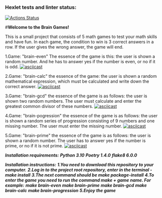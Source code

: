 ### Hexlet tests and linter status:
[![Actions Status](https://github.com/BogdanBarylo/python-project-49/workflows/hexlet-check/badge.svg)](https://github.com/BogdanBarylo/python-project-49/actions)

#**Welcome to the Brain Games!**

This is a small project that consists of 5 math games to test your math skills and have fun.
In each game, the condition to win is 3 correct answers in a row. If the user gives the wrong answer, the game will end. 

1.Game: "brain-even" The essence of the game is this: the user is shown a random number.
And he has to answer yes if the number is even, or no if it is odd.
[![asciicast](https://asciinema.org/a/YQ5xhbM1kW4ArgDkb5Bl0Zt9Z.svg)](https://asciinema.org/a/YQ5xhbM1kW4ArgDkb5Bl0Zt9Z)

2.Game: "brain-calc" the essence of the game: the user is shown a random mathematical expression, which must be calculated and write down the correct answer.
[![asciicast](https://asciinema.org/a/E3udXd1PvdZqCvQ68ACDfeJ7Q.svg)](https://asciinema.org/a/E3udXd1PvdZqCvQ68ACDfeJ7Q)

3.Game: "brain-gcd" the essence of the game is as follows: the user is shown two random numbers. The user must calculate and enter the greatest common divisor of these numbers.
[![asciicast](https://asciinema.org/a/VAQzgia7gZCuk9wxztw57YIbb.svg)](https://asciinema.org/a/VAQzgia7gZCuk9wxztw57YIbb)

4.Game: "brain-pogression" the essence of the game is as follows: the user is shown a random series of progression consisting of 9 numbers and one missing number. The user must enter the missing number.
[![asciicast](https://asciinema.org/a/S8KNyibH5QuTiRnBsp57Oi4Ol.svg)](https://asciinema.org/a/S8KNyibH5QuTiRnBsp57Oi4Ol)

5.Game: "brain-prime" the essence of the game is as follows: the user is shown a random number. The user has to answer yes if the number is prime, or no if it is not prime.
[![asciicast](https://asciinema.org/a/0pdE5ugqw9L7BwNlpyVGzgnr0.svg)](https://asciinema.org/a/0pdE5ugqw9L7BwNlpyVGzgnr0)


***Installation requirements:***
***Python      3.10***
***Poetry      1.4.0***
***flake8      6.0.0***


***Installation instructions:***
***1.You need to download this repository to your computer.***
***2.Log in to the project root repository, enter in the terminal - make install***
***3.The next command should be make package-install***
***4.To enter the game you need to run the command make + game name. For example:***
***make brain-even***
***make brain-prime***
***make brain-gcd***
***make brain-calc***
***make brain-progression***
***5.Enjoy the game***

